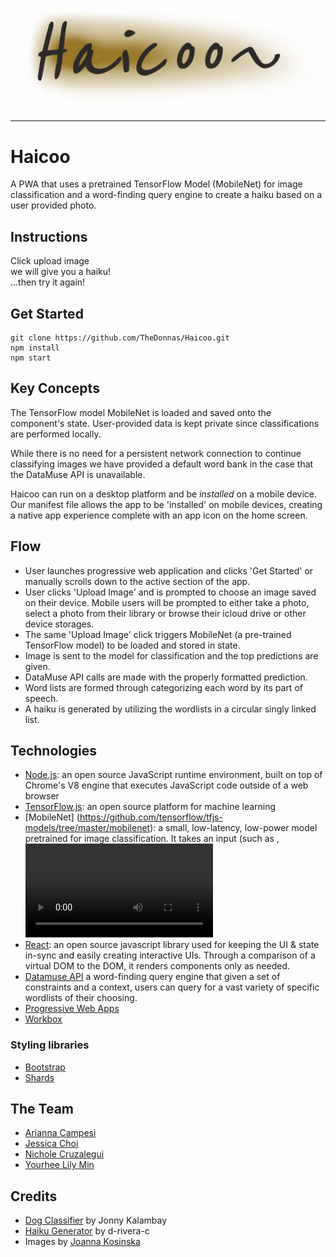 <p align="center"><img src="public/hai1copy.png" width="450"></p>

<hr>

# Haicoo
A PWA that uses a pretrained TensorFlow Model (MobileNet) for image classification and a word-finding query engine to create a haiku based on a user provided photo.

## Instructions
Click upload image<br />
we will give you a haiku!<br />
...then try it again!<br />

## Get Started
```
git clone https://github.com/TheDonnas/Haicoo.git
npm install
npm start
```

## Key Concepts

The TensorFlow model MobileNet is loaded and saved onto the component's state. User-provided data is kept private since classifications are performed locally.

While there is no need for a persistent network connection to continue classifying images we have provided a default word bank in the case that the DataMuse API is unavailable.

Haicoo can run on a desktop platform and be <i>installed</i> on a mobile device. Our manifest file allows the app to be 'installed' on mobile devices, creating a native app experience complete with an app icon on the home screen.

## Flow
* User launches progressive web application and clicks 'Get Started' or manually scrolls down to the active section of the app.
* User clicks 'Upload Image' and is prompted to choose an image saved on their device. Mobile users will be prompted to either take a photo, select a photo from their library or browse their icloud drive or other device storages.
* The same 'Upload Image' click triggers MobileNet (a pre-trained TensorFlow model) to be loaded and stored in state.
* Image is sent to the model for classification and the top predictions are given.
* DataMuse API calls are made with the properly formatted prediction.
* Word lists are formed through categorizing each word by its part of speech.
* A haiku is generated by utilizing the wordlists in a circular singly linked list.

## Technologies

* [Node.js](https://nodejs.org/): an open source JavaScript runtime environment, built on top of Chrome's V8 engine that executes JavaScript code outside of a web browser
* [TensorFlow.js](https://www.tensorflow.org/js): an open source platform for machine learning
* [MobileNet] (https://github.com/tensorflow/tfjs-models/tree/master/mobilenet): a small, low-latency, low-power model pretrained for image classification. It takes an input (such as <img>, <video> or <canvas> elements) and returns an array of its top predictions along with its confidences.
* [React](https://reactjs.org/): an open source javascript library used for keeping the UI & state in-sync and easily creating interactive UIs. Through a comparison of a virtual DOM to the DOM, it renders components only as needed.
* [Datamuse API](http://www.datamuse.com/api/) a word-finding query engine that given a set of constraints and a context, users can query for a vast variety of specific wordlists of their choosing.
* [Progressive Web Apps](https://developers.google.com/web/progressive-web-apps/)
* [Workbox](https://github.com/GoogleChrome/workbox)

### Styling libraries

* [Bootstrap](https://getbootstrap.com)
* [Shards](https://designrevision.com/docs/shards/index.html)

## The Team
* [Arianna Campesi](https://github.com/ariannacampesi)
* [Jessica Choi](https://github.com/jchoi37)
* [Nichole Cruzalegui](https://github.com/cruzn978)
* [Yourhee Lily Min](https://github.com/ymin17)

## Credits

* [Dog Classifier](https://github.com/jonnyk20/dogscope-react) by Jonny Kalambay
* [Haiku Generator](https://github.com/d-rivera-c/haiku-generator) by d-rivera-c
* Images by [Joanna Kosinska](https://github.com/d-rivera-c/haiku-generator)
